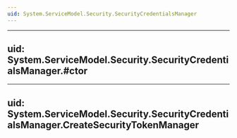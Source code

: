 ```yaml
---
uid: System.ServiceModel.Security.SecurityCredentialsManager
---
```


---
uid: System.ServiceModel.Security.SecurityCredentialsManager.#ctor
---

---
uid: System.ServiceModel.Security.SecurityCredentialsManager.CreateSecurityTokenManager
---
